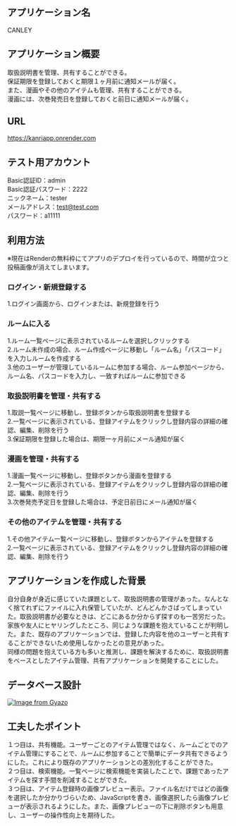 ## アプリケーション名
CANLEY

## アプリケーション概要
取扱説明書を管理、共有することができる。  
保証期限を登録しておくと期限１ヶ月前に通知メールが届く。  
また、漫画やその他のアイテムも管理、共有することができる。  
漫画には、次巻発売日を登録しておくと前日に通知メールが届く。

## URL
https://kanriapp.onrender.com

## テスト用アカウント
Basic認証ID：admin  
Basic認証パスワード：2222  
ニックネーム：tester  
メールアドレス：test@test.com  
パスワード：a11111  

## 利用方法

※現在はRenderの無料枠にてアプリのデプロイを行っているので、時間が立つと投稿画像が消えてしまいます。
### ログイン・新規登録する
1.ログイン画面から、ログインまたは、新規登録を行う  

### ルームに入る
1.ルーム一覧ページに表示されているルームを選択しクリックする  
2.ルーム未作成の場合、ルーム作成ページに移動し「ルーム名」「パスコード」を入力しルームを作成する  
3.他のユーザーが管理しているルームに参加する場合、ルーム参加ページから、ルーム名、パスコードを入力し、一致すればルームに参加できる

### 取扱説明書を管理・共有する
1.取説一覧ページに移動し、登録ボタンから取扱説明書を登録する  
2.一覧ページに表示されている、登録アイテムをクリックし登録内容の詳細の確認、編集、削除を行う  
3.保証期限を登録した場合は、期限一ヶ月前にメール通知が届く

### 漫画を管理・共有する
1.漫画一覧ページに移動し、登録ボタンから漫画を登録する  
2.一覧ページに表示されている、登録アイテムをクリックし登録内容の詳細の確認、編集、削除を行う  
3.次巻発売予定日を登録した場合は、予定日前日にメール通知が届く

### その他のアイテムを管理・共有する
1.その他アイテム一覧ページに移動し、登録ボタンからアイテムを登録する  
2.一覧ページに表示されている、登録アイテムをクリックし登録内容の詳細の確認、編集、削除を行う  



## アプリケーションを作成した背景
自分自身が身近に感じていた課題として、取扱説明書の管理があった。なんとなく捨てれずにファイルに入れ保管していたが、どんどんかさばってしまっていた。取扱説明書が必要なときは、どこにあるか分からず探すのも一苦労だった。家族や友人にヒヤリングしたところ、同じような課題を抱えていることが判明した。また、既存のアプリケーションでは、登録した内容を他のユーザーと共有することができないため使用しなかったとの意見があった。  
同様の問題を抱えている方も多いと推測し、課題を解決するために、取扱説明書をベースとしたアイテム管理、共有アプリケーションを開発することにした。



## データベース設計
[![Image from Gyazo](https://i.gyazo.com/1178c8c1b5353f8ebb60ea25ac001836.png)](https://gyazo.com/1178c8c1b5353f8ebb60ea25ac001836)



## 工夫したポイント
１つ目は、共有機能。ユーザーごとのアイテム管理ではなく、ルームごとでのアイテム管理にすることで、ルームに参加することで簡単にデータ共有できるようにした。これにより既存のアプリケーションとの差別化することができた。  
２つ目は、検索機能。一覧ページに検索機能を実装したことで、課題であったアイテムを探す手間を削減することができた。  
３つ目は、アイテム登録時の画像プレビュー表示。ファイル名だけではどの画像を選択したか分かりづらいため、JavaScriptを書き、画像選択したら画像プレビューが表示されるようにした。また、画像プレビューの下に削除ボタンも用意し、ユーザーの操作性向上を期待した。

